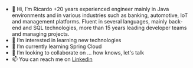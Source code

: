 - 👋 Hi, I’m Ricardo +20 years experienced engineer mainly in Java environments and in various industries such as banking, automotive, IoT and management platforms. Fluent in several languages, mainly back-end and SQL technologies, more than 15 years leading developer teams and managing projects.
- 👀 I’m interested in learning new technologies
- 🌱 I’m currently learning Spring Cloud
- 💞️ I’m looking to collaborate on ... how knows, let's talk
- 📫 You can reach me on [Linkedin](https://www.linkedin.com/in/ricgonmen/)

<!---
ricgonmen/ricgonmen is a ✨ special ✨ repository because its `README.md` (this file) appears on your GitHub profile.
You can click the Preview link to take a look at your changes.
--->
